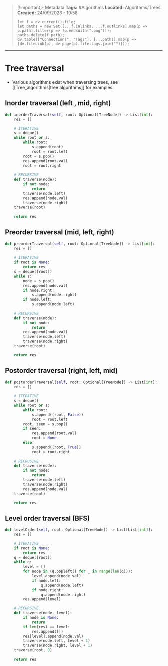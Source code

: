 > [!important]- Metadata
> **Tags:** #Algorithms 
> **Located:** Algorithms/Trees
> **Created:** 24/09/2023 - 19:58
> ```dataviewjs
> let f = dv.current().file;
> let paths = new Set([...f.inlinks, ...f.outlinks].map(p => p.path).filter(p => !p.endsWith(".png")));
> paths.delete(f.path);
> dv.table(["Connections", "Tags"], [...paths].map(p => [dv.fileLink(p), dv.page(p).file.tags.join("")]));
> ```

___
# Tree traversal
- Various algorithms exist when traversing trees, see [[Tree_algorithms|tree algorithms]] for examples
## Inorder traversal (left , mid, right)
```python
def inorderTraversal(self, root: Optional[TreeNode]) -> List[int]:
    res = []

    # ITERATIVE
    s = deque()
    while root or s:
        while root:
            s.append(root)
            root = root.left
        root = s.pop()
        res.append(root.val)
        root = root.right
        
    # RECURSIVE
    def traverse(node):
        if not node:
            return
        traverse(node.left)
        res.append(node.val)
        traverse(node.right)
    traverse(root)
    
    return res
```

## Preorder traversal (mid, left, right)
```python
def preorderTraversal(self, root: Optional[TreeNode]) -> List[int]:
    res = []
    
    # ITERATIVE 
    if root is None:
        return res
    s = deque([root])
    while s:
        node = s.pop()
        res.append(node.val)
        if node.right:
            s.append(node.right)
        if node.left:
            s.append(node.left)
            
    # RECURSIVE
    def traverse(node):
        if not node:
            return
        res.append(node.val)
        traverse(node.left)
        traverse(node.right)
    traverse(root)

    return res
```

## Postorder traversal (right, left, mid)
```python
def postorderTraversal(self, root: Optional[TreeNode]) -> List[int]:
    res = []
    
    # ITERATIVE 
    s = deque()
    while root or s:
        while root:
            s.append((root, False))
            root = root.left
        root, seen = s.pop()
        if seen:
            res.append(root.val)
            root = None
        else:
            s.append((root, True))
            root = root.right
    
    # RECRUSIVE
    def traverse(node):
        if not node:
            return
        traverse(node.left)
        traverse(node.right)
        res.append(node.val)
    traverse(root)

    return res
```

## Level order traversal (BFS)
```python
def levelOrder(self, root: Optional[TreeNode]) -> List[List[int]]:
    res = []

    # ITERATIVE 
    if root is None:
        return res
    q = deque([root])
    while q:
        level = []
        for node in (q.popleft() for _ in range(len(q))):
            level.append(node.val)
            if node.left:
                q.append(node.left)
            if node.right:
                q.append(node.right)
        res.append(level)

    # RECURSIVE 
    def traverse(node, level):
        if node is None:
            return
        if len(res) == level:
            res.append([])
        res[level].append(node.val)
        traverse(node.left, level + 1)
        traverse(node.right, level + 1)
    traverse(root, 0)
    
    return res
```